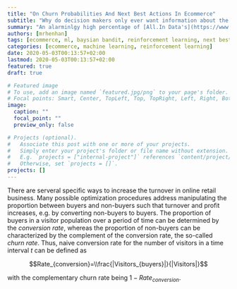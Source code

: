 ```yaml
---
title: "On Churn Probabilities And Next Best Actions In Ecommerce"
subtitle: "Why do decision makers only ever want information about the status quo?"
summary: "An alarminlgy high percentage of [All.In Data's](https://www.all-in-data.de) customers prefer machine learning systems that classify or quantify a distinct condition, e.g. customer churn, to systems that are capable of acting immediately in an optimal way on a given situation. This post intends to explain the principles of a system that is able to automatically react as optimal as possible to ecommerce customer actions."
authors: [mrhenhan]
tags: [ecommerce, ml, baysian bandit, reinforcement learning, next best action, churn prevention,churn rate, conversion rate, recommender systems]
categories: [ecommerce, machine learning, reinforcement learning]
date: 2020-05-03T00:13:57+02:00
lastmod: 2020-05-03T00:13:57+02:00
featured: true
draft: true

# Featured image
# To use, add an image named `featured.jpg/png` to your page's folder.
# Focal points: Smart, Center, TopLeft, Top, TopRight, Left, Right, BottomLeft, Bottom, BottomRight.
image:
  caption: ""
  focal_point: ""
  preview_only: false

# Projects (optional).
#   Associate this post with one or more of your projects.
#   Simply enter your project's folder or file name without extension.
#   E.g. `projects = ["internal-project"]` references `content/project/deep-learning/index.md`.
#   Otherwise, set `projects = []`.
projects: []
---
```

There are serveral specific ways to increase the turnover in online retail business. Many possible optimization procedures address manipulating the proportion between buyers and non-buyers such that turnover and profit increases, e.g. by converting non-buyers to buyers. The proportion of buyers in a visitor population over a period of time can be determined by the _conversion rate_, whereas the proportion of non-buyers can be characterized by the complement of the conversion rate, the so-called _churn rate_. Thus, naive conversion rate for the number of visitors in a time interval $t$ can be defined as 

$$Rate_{conversion}=\\frac{|Visitors_{buyers}|}{|Visitors|}$$
   
with the complementary churn rate being $1-Rate_{conversion}$.

